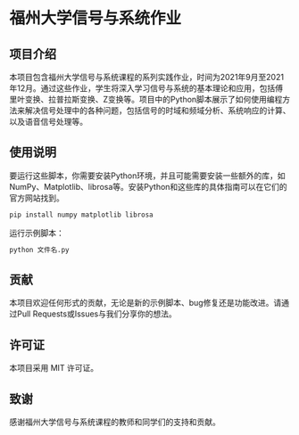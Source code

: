 # 福州大学信号与系统作业

## 项目介绍

本项目包含福州大学信号与系统课程的系列实践作业，时间为2021年9月至2021年12月。通过这些作业，学生将深入学习信号与系统的基本理论和应用，包括傅里叶变换、拉普拉斯变换、Z变换等。项目中的Python脚本展示了如何使用编程方法来解决信号处理中的各种问题，包括信号的时域和频域分析、系统响应的计算、以及语音信号处理等。

## 使用说明

要运行这些脚本，你需要安装Python环境，并且可能需要安装一些额外的库，如NumPy、Matplotlib、librosa等。安装Python和这些库的具体指南可以在它们的官方网站找到。

```bash
pip install numpy matplotlib librosa
```

运行示例脚本：

```bash
python 文件名.py
```

## 贡献

本项目欢迎任何形式的贡献，无论是新的示例脚本、bug修复还是功能改进。请通过Pull Requests或Issues与我们分享你的想法。

## 许可证

本项目采用 MIT 许可证。

## 致谢

感谢福州大学信号与系统课程的教师和同学们的支持和贡献。